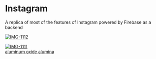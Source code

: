 # Instagram

A replica of most of the features of Instagram powered by Firebase as a backend  


<a href="https://ibb.co/bKHgkvN"><img src="https://i.ibb.co/yQhnrkg/IMG-1112.png" alt="IMG-1112" border="0"></a>


<a href="https://ibb.co/WKDXh3x"><img src="https://i.ibb.co/5cY309M/IMG-1111.png" alt="IMG-1111" border="0"></a><br /><a target='_blank' href='https://aluminumsulfate.net/aluminum-oxide'>aluminum oxide alumina</a><br />







